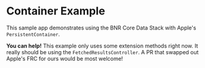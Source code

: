 # Container Example
This sample app demonstrates using the BNR Core Data Stack with Apple's
`PersistentContainer`.

**You can help!**
This example only uses some extension methods right now.
It really should be using the `FetchedResultsController`.
A PR that swapped out Apple's FRC for ours would be most welcome!
